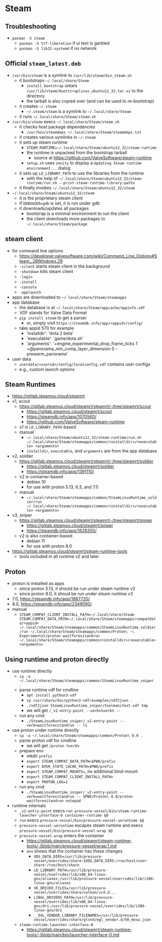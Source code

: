 Steam
=====

## Troubleshooting

- `pacman -S steam`
  - `pacman -S ttf-liberation` if ui text is garbled
  - `pacman -S lib32-systemd` if no network

## Official `steam_latest.deb`

- `/usr/bin/steam` is a symlink to `/usr/lib/steam/bin_steam.sh`
  - it bootstraps `~/.local/share/Steam`
    - `install_bootstrap` untars
      `/usr/lib/steam/bootstraplinux_ubuntu12_32.tar.xz` to the directory
    - the tarball is also copied over (and can be used to re-bootstrap)
  - it creates `~/.steam`
    - `~/.steam/steam` is a symlink to `~/.local/share/Steam`
  - it runs `~/.local/share/Steam/steam.sh`
- `/usr/bin/steam` execs `~/.local/share/Steam/steam.sh`
  - it checks host package dependencies
    - `/usr/bin/steamdeps ~/.local/share/Steam/steamdeps.txt`
  - it creates various symlinks in `~/.steam`
  - it sets up steam runtime
    - `STEAM_RUNTIME=~/.local/share/Steam/ubuntu12_32/steam-runtime`
    - the runtime is unpacked from the bootstrap tarball
      - source at <https://github.com/ValveSoftware/steam-runtime>
    - `setup.sh` uses `zenity` to display a `Updating Steam runtime
      environment...` dialog
  - it sets up `LD_LIBRARY_PATH` to use the libraries from the runtime
    - with the help of
      `~/.local/share/Steam/ubuntu12_32/steam-runtime/run.sh --print-steam-runtime-library-paths`
  - it finally invokes `~/.local/share/Steam/ubuntu12_32/steam`
- `~/.local/share/Steam/ubuntu12_32/steam`
  - it is the proprietary steam client
  - if `DEBUGGER=gdb` is set, it is run under gdb
  - it downloads/updates all packages
    - bootstrap is a minimal environment to run the client
    - the client downloads more packages to `~/.local/share/Steam/package`

## steam client

- for command line options
  - <https://developer.valvesoftware.com/wiki/Command_Line_Options#Steam_.28Windows.29>
  - `-silent` starts steam client in the background
  - `-shutdown` kills steam client
  - `-login`
  - `-install`
  - `-console`
  - `-applaunch`
- apps are downloaded to `~/.local/share/Steam/steamapps`
- app database
  - the database is at `~/.local/share/Steam/appcache/appinfo.vdf`
  - VDF stands for Valve Data Format
  - `pip install steam` to get a parser
    - or, simply visit `https://steamdb.info/app/<appid>/config/`
  - take appid 570 for example
    - 'installdir': 'dota 2 beta'
    - 'executable': 'game/dota.sh'
    - 'arguments': '+engine_experimental_drop_frame_ticks 1 +@panorama_min_comp_layer_dimension 0 -prewarm_panorama'
- user data
  - `userdata/<userid>/config/localconfig.vdf` contains user configs
  - e.g., custom launch options

## Steam Runtimes

- <https://gitlab.steamos.cloud/steamrt>
- v1, scout
  - <https://gitlab.steamos.cloud/steamrt/steamrt/-/tree/steamrt/scout>
    - <https://gitlab.steamos.cloud/steamrt/scout>
    - <https://steamdb.info/app/1070560/>
    - <https://github.com/ValveSoftware/steam-runtime>
  - v1 is `LD_LIBRARY_PATH`-based
  - manual
    - `~/.local/share/Steam/ubuntu12_32/steam-runtime/run.sh
      ~/.local/share/Steam/steamapps/common/<installdir>/<executable>
      <arguments>`
    - `installdir`, `executable`, and `arguments` are from the app database
- v2, soldier
  - <https://gitlab.steamos.cloud/steamrt/steamrt/-/tree/steamrt/soldier>
    - <https://gitlab.steamos.cloud/steamrt/soldier>
    - <https://steamdb.info/app/1391110/>
  - v2 is container-based
    - debian 10
    - for use with proton 5.13, 6.3, and 7.0
  - manual
    - `~/.local/share/Steam/steamapps/common/SteamLinuxRuntime_soldier/run
      ~/.local/share/Steam/steamapps/common/<installdir>/<executable>
      <arguments>`
- v3, sniper
  - <https://gitlab.steamos.cloud/steamrt/steamrt/-/tree/steamrt/sniper>
    - <https://gitlab.steamos.cloud/steamrt/sniper>
    - <https://steamdb.info/app/1628350/>
  - v2 is also container-based
    - debian 11
    - for use with proton 8.0
- <https://gitlab.steamos.cloud/steamrt/steam-runtime-tools>
  - tools included in all runtime v2 and later

## Proton

- proton is installed as apps
  - since proton 5.13, it should be run under steam runtime v2
  - since proton 8.0, it shoud be run under steam runtime v3
- 7.0, <https://steamdb.info/app/1887720/>
- 8.0, <https://steamdb.info/app/2348590/>
- manual
  - `STEAM_COMPAT_CLIENT_INSTALL_PATH=~/.local/share/Steam
     STEAM_COMPAT_DATA_PATH=~/.local/share/Steam/steamapps/compatdata/<appid>
     ~/.local/share/Steam/steamapps/common/SteamLinuxRuntime_soldier/run
     ~/.local/share/Steam/steamapps/common/Proton\ -\ Experimental/proton
     waitforexitandrun
     ~/.local/share/Steam/steamapps/common/<installdir>/<executable>
      <arguments>`

## Using runtime and proton directly

- use runtime directly
  - `cp -a ~/.local/share/Steam/steamapps/common/SteamLinuxRuntime_sniper .`
  - parse runtime vdf for cmdline
    - `apt install python3-vdf`
    - `cp /usr/share/doc/python3-vdf/examples/vdf2json .`
    - `./vdf2json SteamLinuxRuntime_sniper/toolmanifest.vdf tmp`
    - we will get `/_v2-entry-point --verb=%verb% --`
  - run any cmd
    - `./SteamLinuxRuntime_sniper/_v2-entry-point --verb=waitforexitandrun -- ls`
- use proton under runtime directly
  - `cp -a ~/.local/share/Steam/steamapps/common/Proton\ 8.0 .`
  - parse proton vdf for cmdline
    - we will get `/proton %verb%`
  - prepare env
    - mkdir `prefix`
    - `export STEAM_COMPAT_DATA_PATH=$PWD/prefix`
    - `export DXVK_STATE_CACHE_PATH=$PWD/prefix`
    - `export STEAM_COMPAT_MOUNTS=`, no additional bind-mount
    - `export STEAM_COMPAT_CLIENT_INSTALL_PATH=`
    - `export PROTON_LOG=1`
  - run any cmd
    - `./SteamLinuxRuntime_sniper/_v2-entry-point --verb=waitforexitandrun -- $PWD/Proton\ 8.0/proton waitforexitandrun notepad`
- runtime internals
  - `_v2-entry-point` execs `run pressure-vessel/bin/steam-runtime-launcher-interface-0 container-runtime $@`
  - `run` execs `pressure-vessel/bin/pressure-vessel-unruntime $@`
  - `pressure-vessel-unruntime` escapes steam runtime and execs `pressure-vessel/bin/pressure-vessel-wrap $@`
  - `pressure-vessel-wrap` enters the container
    - <https://gitlab.steamos.cloud/steamrt/steam-runtime-tools/-/blob/main/pressure-vessel/wrap.1.md>
    - `env` shows that the container has these changes
      - `XDG_DATA_DIRS=/usr/lib/pressure-vessel/overrides/share:$XDG_DATA_DIRS:/run/host/user-share:/run/host/share`
      - `LD_LIBRARY_PATH=/usr/lib/pressure-vessel/overrides/lib/x86_64-linux-gnu/aliases:/usr/lib/pressure-vessel/overrides/lib/i386-linux-gnu/aliases`
      - `VK_DRIVER_FILES=/usr/lib/pressure-vessel/overrides/share/vulkan/icd.d...`
      - `LIBGL_DRIVERS_PATH=/usr/lib/pressure-vessel/overrides/lib/x86_64-linux-gnu/dri:/usr/lib/pressure-vessel/overrides/lib/i386-linux-gnu/dri`
      - `__EGL_VENDOR_LIBRARY_FILENAMES=/usr/lib/pressure-vessel/overrides/share/glvnd/egl_vendor.d/50_mesa.json`
  - `steam-runtime-launcher-interface-0`
    - <https://gitlab.steamos.cloud/steamrt/steam-runtime-tools/-/blob/main/bin/launcher-interface-0.md>
